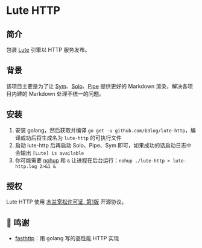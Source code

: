 # Lute HTTP

## 简介

包装 [Lute](https://github.com/b3log/lute) 引擎以 HTTP 服务发布。

## 背景

该项目主要是为了让 [Sym](https://github.com/b3log/symphony)、[Solo](https://github.com/b3log/solo)、[Pipe](https://github.com/b3log/pipe) 提供更好的 Markdown 渲染，解决各项目内建的 Markdown 处理不统一的问题。

## 安装

1. 安装 golang，然后获取并编译 `go get -u github.com/b3log/lute-http`，编译成功后将生成名为 `lute-http` 的可执行文件
2. 启动 lute-http 后再启动 Solo、Pipe、Sym 即可，如果成功的话启动日志中会输出 `[Lute] is available`
3. 你可能需要 [nohup](https://hacpai.com/man?cmd=nohup) 和 `&` 让进程在后台运行：`nohup ./lute-http > lute-http.log 2>&1 &`

## 授权

Lute HTTP 使用 [木兰宽松许可证, 第1版](http://license.coscl.org.cn/MulanPSL) 开源协议。

## 🙏 鸣谢

* [fasthttp](https://github.com/valyala/fasthttp)：用 golang 写的高性能 HTTP 实现
